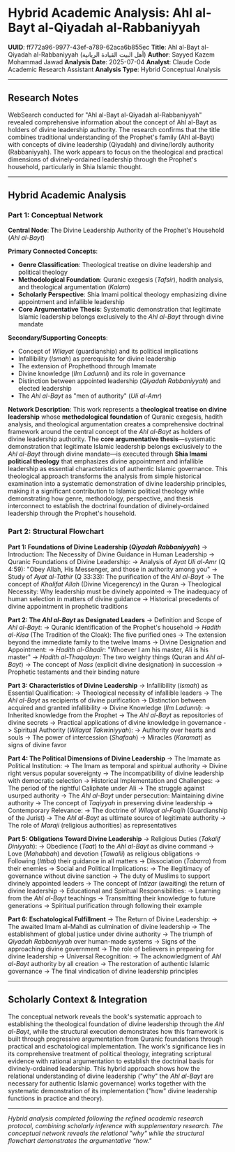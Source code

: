 # Hybrid Academic Analysis: Ahl al-Bayt al-Qiyadah al-Rabbaniyyah

**UUID**: ff772a96-9977-43ef-a789-62aca6b855ec
**Title**: Ahl al-Bayt al-Qiyadah al-Rabbaniyyah (أهل البيت القيادة الربانية)
**Author**: Sayyed Kazem Mohammad Jawad
**Analysis Date**: 2025-07-04
**Analyst**: Claude Code Academic Research Assistant
**Analysis Type**: Hybrid Conceptual Analysis

---

## Research Notes

WebSearch conducted for "Ahl al-Bayt al-Qiyadah al-Rabbaniyyah" revealed comprehensive information about the concept of Ahl al-Bayt as holders of divine leadership authority. The research confirms that the title combines traditional understanding of the Prophet's family (Ahl al-Bayt) with concepts of divine leadership (Qiyadah) and divine/lordly authority (Rabbaniyyah). The work appears to focus on the theological and practical dimensions of divinely-ordained leadership through the Prophet's household, particularly in Shia Islamic thought.

---

## Hybrid Academic Analysis

### Part 1: Conceptual Network

**Central Node**: The Divine Leadership Authority of the Prophet's Household (*Ahl al-Bayt*)

**Primary Connected Concepts**:
- **Genre Classification**: Theological treatise on divine leadership and political theology
- **Methodological Foundation**: Quranic exegesis (*Tafsir*), hadith analysis, and theological argumentation (*Kalam*)
- **Scholarly Perspective**: Shia Imami political theology emphasizing divine appointment and infallible leadership
- **Core Argumentative Thesis**: Systematic demonstration that legitimate Islamic leadership belongs exclusively to the *Ahl al-Bayt* through divine mandate

**Secondary/Supporting Concepts**:
- Concept of *Wilayat* (guardianship) and its political implications
- Infallibility (*Ismah*) as prerequisite for divine leadership
- The extension of Prophethood through Imamate
- Divine knowledge (*Ilm Ladunni*) and its role in governance
- Distinction between appointed leadership (*Qiyadah Rabbaniyyah*) and elected leadership
- The *Ahl al-Bayt* as "men of authority" (*Uli al-Amr*)

**Network Description**: This work represents a **theological treatise on divine leadership** whose **methodological foundation** of Quranic exegesis, hadith analysis, and theological argumentation creates a comprehensive doctrinal framework around the central concept of the *Ahl al-Bayt* as holders of divine leadership authority. The **core argumentative thesis**—systematic demonstration that legitimate Islamic leadership belongs exclusively to the *Ahl al-Bayt* through divine mandate—is executed through **Shia Imami political theology** that emphasizes divine appointment and infallible leadership as essential characteristics of authentic Islamic governance. This theological approach transforms the analysis from simple historical examination into a systematic demonstration of divine leadership principles, making it a significant contribution to Islamic political theology while demonstrating how genre, methodology, perspective, and thesis interconnect to establish the doctrinal foundation of divinely-ordained leadership through the Prophet's household.

### Part 2: Structural Flowchart

**Part 1: Foundations of Divine Leadership (*Qiyadah Rabbaniyyah*)**
-> Introduction: The Necessity of Divine Guidance in Human Leadership
-> Quranic Foundations of Divine Leadership:
-> Analysis of *Ayat Uli al-Amr* (Q 4:59): "Obey Allah, His Messenger, and those in authority among you"
-> Study of *Ayat al-Tathir* (Q 33:33): The purification of the *Ahl al-Bayt*
-> The concept of *Khalifat Allah* (Divine Vicegerency) in the Quran
-> Theological Necessity: Why leadership must be divinely appointed
-> The inadequacy of human selection in matters of divine guidance
-> Historical precedents of divine appointment in prophetic traditions

**Part 2: The *Ahl al-Bayt* as Designated Leaders**
-> Definition and Scope of *Ahl al-Bayt*:
-> Quranic identification of the Prophet's household
-> *Hadith al-Kisa* (The Tradition of the Cloak): The five purified ones
-> The extension beyond the immediate family to the twelve Imams
-> Divine Designation and Appointment:
-> *Hadith al-Ghadir*: "Whoever I am his master, Ali is his master"
-> *Hadith al-Thaqalayn*: The two weighty things (Quran and *Ahl al-Bayt*)
-> The concept of *Nass* (explicit divine designation) in succession
-> Prophetic testaments and their binding nature

**Part 3: Characteristics of Divine Leadership**
-> Infallibility (*Ismah*) as Essential Qualification:
-> Theological necessity of infallible leaders
-> The *Ahl al-Bayt* as recipients of divine purification
-> Distinction between acquired and granted infallibility
-> Divine Knowledge (*Ilm Ladunni*):
-> Inherited knowledge from the Prophet
-> The *Ahl al-Bayt* as repositories of divine secrets
-> Practical applications of divine knowledge in governance
-> Spiritual Authority (*Wilayat Takwiniyyah*):
-> Authority over hearts and souls
-> The power of intercession (*Shafaah*)
-> Miracles (*Karamat*) as signs of divine favor

**Part 4: The Political Dimensions of Divine Leadership**
-> The Imamate as Political Institution:
-> The Imam as temporal and spiritual authority
-> Divine right versus popular sovereignty
-> The incompatibility of divine leadership with democratic selection
-> Historical Implementation and Challenges:
-> The period of the rightful Caliphate under Ali
-> The struggle against usurped authority
-> The *Ahl al-Bayt* under persecution: Maintaining divine authority
-> The concept of *Taqiyyah* in preserving divine leadership
-> Contemporary Relevance:
-> The doctrine of *Wilayat al-Faqih* (Guardianship of the Jurist)
-> The *Ahl al-Bayt* as ultimate source of legitimate authority
-> The role of *Maraji* (religious authorities) as representatives

**Part 5: Obligations Toward Divine Leadership**
-> Religious Duties (*Takalif Diniyyah*):
-> Obedience (*Taat*) to the *Ahl al-Bayt* as divine command
-> Love (*Mahabbah*) and devotion (*Tawalli*) as religious obligations
-> Following (*Ittiba*) their guidance in all matters
-> Dissociation (*Tabarra*) from their enemies
-> Social and Political Implications:
-> The illegitimacy of governance without divine sanction
-> The duty of Muslims to support divinely appointed leaders
-> The concept of *Intizar* (awaiting) the return of divine leadership
-> Educational and Spiritual Responsibilities:
-> Learning from the *Ahl al-Bayt* teachings
-> Transmitting their knowledge to future generations
-> Spiritual purification through following their example

**Part 6: Eschatological Fulfillment**
-> The Return of Divine Leadership:
-> The awaited Imam al-Mahdi as culmination of divine leadership
-> The establishment of global justice under divine authority
-> The triumph of *Qiyadah Rabbaniyyah* over human-made systems
-> Signs of the approaching divine government
-> The role of believers in preparing for divine leadership
-> Universal Recognition:
-> The acknowledgment of *Ahl al-Bayt* authority by all creation
-> The restoration of authentic Islamic governance
-> The final vindication of divine leadership principles

---

## Scholarly Context & Integration

The conceptual network reveals the book's systematic approach to establishing the theological foundation of divine leadership through the *Ahl al-Bayt*, while the structural execution demonstrates how this framework is built through progressive argumentation from Quranic foundations through practical and eschatological implementation. The work's significance lies in its comprehensive treatment of political theology, integrating scriptural evidence with rational argumentation to establish the doctrinal basis for divinely-ordained leadership. This hybrid approach shows how the relational understanding of divine leadership ("why" the *Ahl al-Bayt* are necessary for authentic Islamic governance) works together with the systematic demonstration of its implementation ("how" divine leadership functions in practice and theory).

---

*Hybrid analysis completed following the refined academic research protocol, combining scholarly inference with supplementary research. The conceptual network reveals the relational "why" while the structural flowchart demonstrates the argumentative "how."*